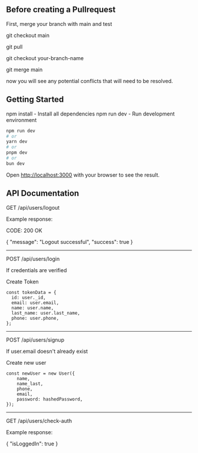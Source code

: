 ## Before creating a Pullrequest

First, merge your branch with main and test

git checkout main

git pull

git checkout your-branch-name

git merge main

now you will see any potential conflicts that will need to be resolved.

## Getting Started

npm install - Install all dependencies
npm run dev - Run development environment

```bash
npm run dev
# or
yarn dev
# or
pnpm dev
# or
bun dev
```

Open [http://localhost:3000](http://localhost:3000) with your browser to see the result.

## API Documentation

GET /api/users/logout

Example response:

CODE: 200 OK

{
"message": "Logout successful",
"success": true
}

---

POST /api/users/login

If credentials are verified

Create Token

    const tokenData = {
      id: user._id,
      email: user.email,
      name: user.name,
      last_name: user.last_name,
      phone: user.phone,
    };

---

POST /api/users/signup

If user.email doesn't already exist

Create new user

    const newUser = new User({
        name,
        name_last,
        phone,
        email,
        password: hashedPassword,
    });

---

GET /api/users/check-auth

Example response:

{
"isLoggedIn": true
}
